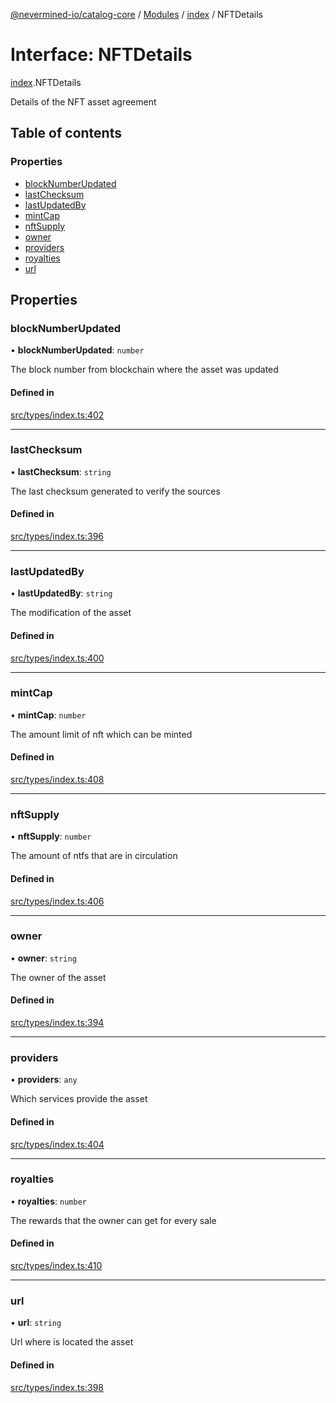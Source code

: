 [@nevermined-io/catalog-core](../README.md) / [Modules](../modules.md) / [index](../modules/index.md) / NFTDetails

# Interface: NFTDetails

[index](../modules/index.md).NFTDetails

Details of the NFT asset agreement

## Table of contents

### Properties

- [blockNumberUpdated](index.NFTDetails.md#blocknumberupdated)
- [lastChecksum](index.NFTDetails.md#lastchecksum)
- [lastUpdatedBy](index.NFTDetails.md#lastupdatedby)
- [mintCap](index.NFTDetails.md#mintcap)
- [nftSupply](index.NFTDetails.md#nftsupply)
- [owner](index.NFTDetails.md#owner)
- [providers](index.NFTDetails.md#providers)
- [royalties](index.NFTDetails.md#royalties)
- [url](index.NFTDetails.md#url)

## Properties

### blockNumberUpdated

• **blockNumberUpdated**: `number`

The block number from blockchain where the asset was updated

#### Defined in

[src/types/index.ts:402](https://github.com/nevermined-io/components-catalog/blob/ff8bd4a/lib/src/types/index.ts#L402)

___

### lastChecksum

• **lastChecksum**: `string`

The last checksum generated to verify the sources

#### Defined in

[src/types/index.ts:396](https://github.com/nevermined-io/components-catalog/blob/ff8bd4a/lib/src/types/index.ts#L396)

___

### lastUpdatedBy

• **lastUpdatedBy**: `string`

The modification of the asset

#### Defined in

[src/types/index.ts:400](https://github.com/nevermined-io/components-catalog/blob/ff8bd4a/lib/src/types/index.ts#L400)

___

### mintCap

• **mintCap**: `number`

The amount limit of nft which can be minted

#### Defined in

[src/types/index.ts:408](https://github.com/nevermined-io/components-catalog/blob/ff8bd4a/lib/src/types/index.ts#L408)

___

### nftSupply

• **nftSupply**: `number`

The amount of ntfs that are in circulation

#### Defined in

[src/types/index.ts:406](https://github.com/nevermined-io/components-catalog/blob/ff8bd4a/lib/src/types/index.ts#L406)

___

### owner

• **owner**: `string`

The owner of the asset

#### Defined in

[src/types/index.ts:394](https://github.com/nevermined-io/components-catalog/blob/ff8bd4a/lib/src/types/index.ts#L394)

___

### providers

• **providers**: `any`

Which services provide the asset

#### Defined in

[src/types/index.ts:404](https://github.com/nevermined-io/components-catalog/blob/ff8bd4a/lib/src/types/index.ts#L404)

___

### royalties

• **royalties**: `number`

The rewards that the owner can get for every sale

#### Defined in

[src/types/index.ts:410](https://github.com/nevermined-io/components-catalog/blob/ff8bd4a/lib/src/types/index.ts#L410)

___

### url

• **url**: `string`

Url where is located the asset

#### Defined in

[src/types/index.ts:398](https://github.com/nevermined-io/components-catalog/blob/ff8bd4a/lib/src/types/index.ts#L398)

